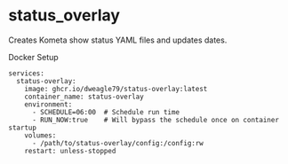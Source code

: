 # status_overlay
Creates Kometa show status YAML files and updates dates. 

Docker Setup
```
services:
  status-overlay:
    image: ghcr.io/dweagle79/status-overlay:latest
    container_name: status-overlay
    environment:
      - SCHEDULE=06:00  # Schedule run time
      - RUN_NOW:true    # Will bypass the schedule once on container startup
    volumes:
      - /path/to/status-overlay/config:/config:rw
    restart: unless-stopped  
```

